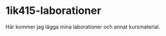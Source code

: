 1ik415-laborationer
===================

Här kommer jag lägga mina laborationer och annat kursmaterial.